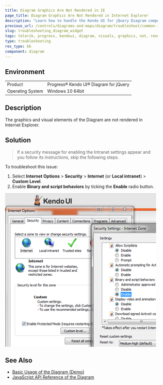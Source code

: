 ```yaml
---
title: Diagram Graphics Are Not Rendered in IE
page_title: Diagram Graphics Are Not Rendered in Internet Explorer
description: "Learn how to handle the Kendo UI for jQuery Diagram component when its graphics are not rendered in Internet Explorer."
previous_url: /controls/diagrams-and-maps/diagram/troubleshoot/common-issues, /controls/diagrams-and-maps/diagram/troubleshooting
slug: troubleshooting_diagram_widget
tags: telerik, progress, kendoui, diagram, visuals, graphics, not, rendering, ie, internet, explorer
type: troubleshooting
res_type: kb
component: diagram
---
```


## Environment

<table>
 <tr>
  <td>Product</td>
  <td>Progress® Kendo UI® Diagram for jQuery</td>
 </tr>
 <tr>
  <td>Operating System</td>
  <td>Windows 10 64bit</td>
 </tr>
</table>

## Description 

The graphics and visual elements of the Diagram are not rendered in Internet Explorer.

## Solution

> If a security message for enabling the Intranet settings appear and you follow its instructions, skip the following steps.

To troubleshoot this issue:

1. Select **Internet Options** > **Security** > **Internet** (or **Local intranet**) > **Custom Level**.
1. Enable **Binary and script behaviors** by ticking the **Enable** radio button.

![Kendo UI for jQuery Options and settings to apply to render the chart graphics](../styles-and-layout/chart-ie-script-behaviors.png)


## See Also

* [Basic Usage of the Diagram (Demo)](https://demos.telerik.com/kendo-ui/diagram/index)
* [JavaScript API Reference of the Diagram](/api/javascript/dataviz/ui/diagram)
